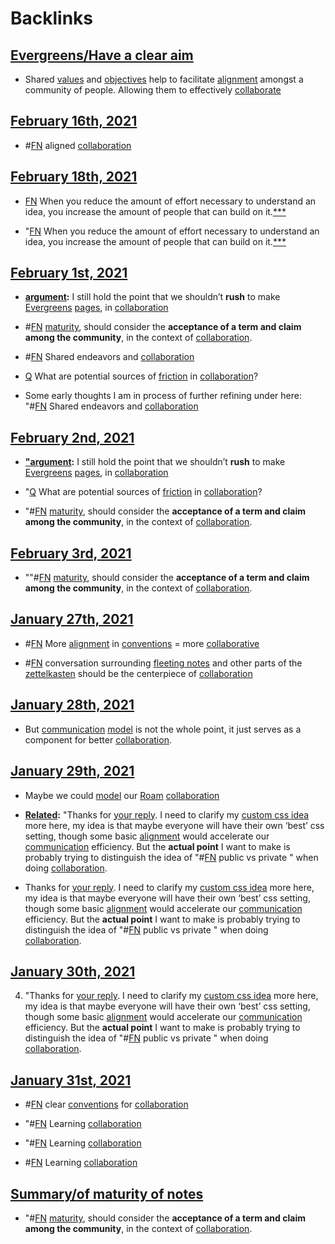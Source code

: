 
# Backlinks
## [Evergreens/Have a clear aim](<Evergreens/Have a clear aim.md>)
- Shared [values](<values.md>) and [objectives](<objectives.md>) help to facilitate [alignment](<alignment.md>) amongst a community of people. Allowing them to effectively [collaborate]([collaboration](<collaboration.md>))

## [February 16th, 2021](<February 16th, 2021.md>)
- #[FN](<FN.md>) aligned [collaboration](<collaboration.md>)

## [February 18th, 2021](<February 18th, 2021.md>)
- [FN](<FN.md>) When you reduce the amount of effort necessary to understand an idea, you increase the amount of people that can build on it.[*](((dBkUYuwoz)))[*]([zettelkasten](<zettelkasten.md>))[*]([collaboration](<collaboration.md>))

- "[FN](<FN.md>) When you reduce the amount of effort necessary to understand an idea, you increase the amount of people that can build on it.[*](((dBkUYuwoz)))[*]([zettelkasten](<zettelkasten.md>))[*]([collaboration](<collaboration.md>))

## [February 1st, 2021](<February 1st, 2021.md>)
- **[argument](<argument.md>):** I still hold the point that we shouldn’t **rush** to make [Evergreens](<Evergreens.md>) [pages](<pages.md>), in [collaboration](<collaboration.md>)

- #[FN](<FN.md>) [maturity](<maturity.md>), should consider the **acceptance of a term and claim among the community**, in the context of [collaboration](<collaboration.md>).

- #[FN](<FN.md>) Shared endeavors and [collaboration](<collaboration.md>)

- [Q](<Q.md>) What are potential sources of [friction](<friction.md>) in [collaboration](<collaboration.md>)?

- Some early thoughts I am in process of further refining under here: "#[FN](<FN.md>) Shared endeavors and [collaboration](<collaboration.md>)

## [February 2nd, 2021](<February 2nd, 2021.md>)
- **["argument](<"argument.md>):** I still hold the point that we shouldn’t **rush** to make [Evergreens](<Evergreens.md>) [pages](<pages.md>), in [collaboration](<collaboration.md>)

- "[Q](<Q.md>) What are potential sources of [friction](<friction.md>) in [collaboration](<collaboration.md>)?

- "#[FN](<FN.md>) [maturity](<maturity.md>), should consider the **acceptance of a term and claim among the community**, in the context of [collaboration](<collaboration.md>).

## [February 3rd, 2021](<February 3rd, 2021.md>)
- ""#[FN](<FN.md>) [maturity](<maturity.md>), should consider the **acceptance of a term and claim among the community**, in the context of [collaboration](<collaboration.md>).

## [January 27th, 2021](<January 27th, 2021.md>)
- #[FN](<FN.md>) More [alignment](<alignment.md>) in [conventions](<conventions.md>) = more [collaborative]([collaboration](<collaboration.md>))

- #[FN](<FN.md>) conversation surrounding [fleeting notes](<fleeting notes.md>) and other parts of the [zettelkasten](<zettelkasten.md>) should be the centerpiece of [collaboration](<collaboration.md>)

## [January 28th, 2021](<January 28th, 2021.md>)
- But [communication](<communication.md>) [model](<model.md>) is not the whole point, it just serves as a component for better [collaboration](<collaboration.md>).

## [January 29th, 2021](<January 29th, 2021.md>)
- Maybe we could [model](<model.md>) our [Roam](<Roam.md>) [collaboration](<collaboration.md>)

- **[Related](<Related.md>):** "Thanks for [your reply](((n_PNVqwuw))). I need to clarify my [custom css idea](((FehE8jv6_))) more here, my idea is that maybe everyone will have their own ‘best’ css setting, though some basic [alignment](<alignment.md>) would accelerate our [communication](<communication.md>) efficiency. But the **actual point** I want to make is probably trying to distinguish the idea of "#[FN](<FN.md>) public vs private " when doing [collaboration](<collaboration.md>).

- Thanks for [your reply](((n_PNVqwuw))). I need to clarify my [custom css idea](((FehE8jv6_))) more here, my idea is that maybe everyone will have their own ‘best’ css setting, though some basic [alignment](<alignment.md>) would accelerate our [communication](<communication.md>) efficiency. But the **actual point** I want to make is probably trying to distinguish the idea of "#[FN](<FN.md>) public vs private " when doing [collaboration](<collaboration.md>).

## [January 30th, 2021](<January 30th, 2021.md>)
4. "Thanks for [your reply](((n_PNVqwuw))). I need to clarify my [custom css idea](((FehE8jv6_))) more here, my idea is that maybe everyone will have their own ‘best’ css setting, though some basic [alignment](<alignment.md>) would accelerate our [communication](<communication.md>) efficiency. But the **actual point** I want to make is probably trying to distinguish the idea of "#[FN](<FN.md>) public vs private " when doing [collaboration](<collaboration.md>).

## [January 31st, 2021](<January 31st, 2021.md>)
- #[FN](<FN.md>) clear [conventions](<conventions.md>) for [collaboration](<collaboration.md>)

- "#[FN](<FN.md>) Learning [collaboration](<collaboration.md>)

- "#[FN](<FN.md>) Learning [collaboration](<collaboration.md>)

- #[FN](<FN.md>) Learning [collaboration](<collaboration.md>)

## [Summary/of maturity of notes](<Summary/of maturity of notes.md>)
- "#[FN](<FN.md>) [maturity](<maturity.md>), should consider the **acceptance of a term and claim among the community**, in the context of [collaboration](<collaboration.md>).

